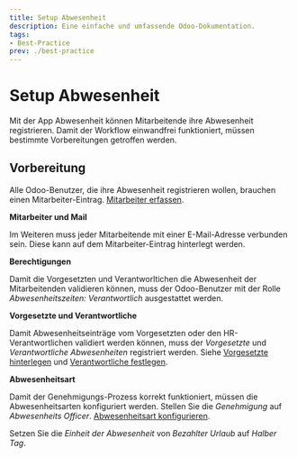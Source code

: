 ```yaml
---
title: Setup Abwesenheit
description: Eine einfache und umfassende Odoo-Dokumentation.
tags:
- Best-Practice
prev: ./best-practice
---
```

# Setup Abwesenheit

Mit der App Abwesenheit können Mitarbeitende ihre Abwesenheit registrieren. Damit der Workflow einwandfrei funktioniert, müssen bestimmte Vorbereitungen getroffen werden.

## Vorbereitung

Alle Odoo-Benutzer, die ihre Abwesenheit registrieren wollen, brauchen einen Mitarbeiter-Eintrag. [Mitarbeiter erfassen](HR.md#Mitarbeiter%20erfassen).

**Mitarbeiter und Mail**

Im Weiteren muss jeder Mitarbeitende mit einer E-Mail-Adresse verbunden sein. Diese kann auf dem Mitarbeiter-Eintrag hinterlegt werden.

**Berechtigungen**

Damit die Vorgesetzten und Verantworltichen die Abwesenheit der Mitarbeitenden validieren können, muss der Odoo-Benutzer mit der Rolle *Abwesenheitszeiten: Verantwortlich* ausgestattet werden.

**Vorgesetzte und Verantwortliche**

Damit Abwesenheitseinträge vom Vorgesetzten oder den HR-Verantwortlichen validiert werden können, muss der *Vorgesetzte* und *Verantwortliche Abwesenheiten* registriert werden. Siehe [Vorgesetzte hinterlegen](HR.md#Vorgesetzte%20hinterlegen)
und [Verantwortliche festlegen](HR%20Holidays.md#Verantwortliche%20festlegen).

**Abwesenheitsart**

Damit der Genehmigungs-Prozess korrekt funktioniert, müssen die Abwesenheitsarten konfiguriert werden. Stellen Sie die *Genehmigung* auf *Abwesenheits Officer*. [Abwesenheitsart konfigurieren](HR%20Holidays.md#Abwesenheitsart%20konfigurieren).

Setzen Sie die *Einheit der Abwesenheit* von *Bezahlter Urlaub* auf *Halber Tag*.
